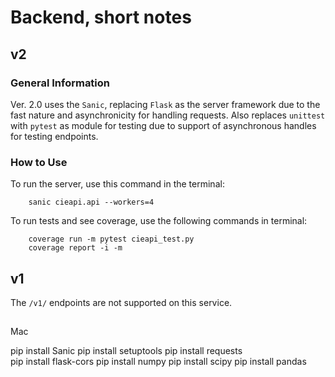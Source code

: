 # Backend, short notes

## v2

### General Information

Ver. 2.0 uses the `Sanic`, replacing `Flask` as the server framework due to the fast nature and asynchronicity for
handling requests. Also replaces `unittest` with `pytest` as module for testing due to support of asynchronous handles
for testing endpoints.

### How to Use

To run the server, use this command in the terminal:
```
    sanic cieapi.api --workers=4
```

To run tests and see coverage, use the following commands in terminal:
```
    coverage run -m pytest cieapi_test.py
    coverage report -i -m
```

## v1

The `/v1/` endpoints are not supported on this service. 

## 

Mac

 pip install Sanic 
 pip install setuptools 
 pip install requests    
 pip install flask-cors
 pip install numpy
 pip install scipy
 pip install pandas